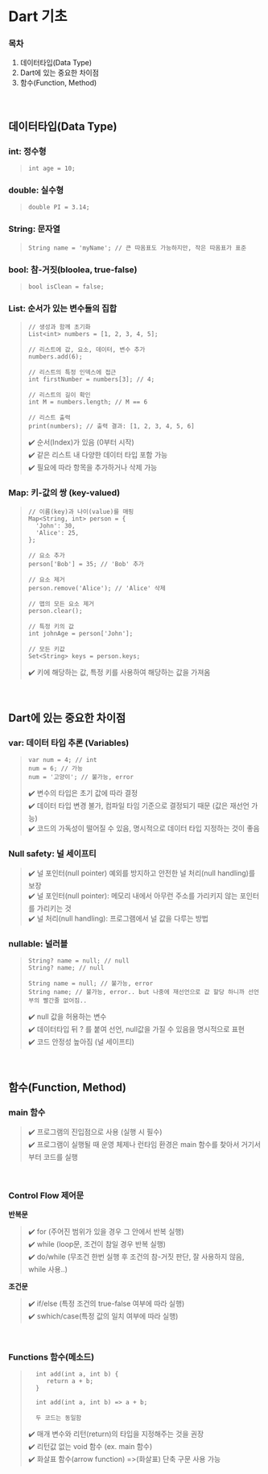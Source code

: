 Dart 기초
=============
### 목차  
1. 데이터타입(Data Type)  
2. Dart에 있는 중요한 차이점    
3. 함수(Function, Method)    

<br/>

## 데이터타입(Data Type)  

### int: 정수형  
> ```
> int age = 10;
> ```

### double: 실수형  
> ```
> double PI = 3.14;
> ```

### String: 문자열  
> ```
> String name = 'myName'; // 큰 따옴표도 가능하지만, 작은 따옴표가 표준
> ```

### bool: 참-거짓(bloolea, true-false)  
> ```
> bool isClean = false;
> ```

### List: 순서가 있는 변수들의 집합
> ```
> // 생성과 함께 초기화
> List<int> numbers = [1, 2, 3, 4, 5];
>
> // 리스트에 값, 요소, 데이터, 변수 추가
> numbers.add(6);
>
> // 리스트의 특정 인덱스에 접근
> int firstNumber = numbers[3]; // 4;
>
> // 리스트의 길이 확인
> int M = numbers.length; // M == 6
>
> // 리스트 출력
> print(numbers); // 출력 결과: [1, 2, 3, 4, 5, 6]
> ```
>✔️ 순서(Index)가 있음 (0부터 시작)  
>✔️ 같은 리스트 내 다양한 데이터 타입 포함 가능   
>✔️ 필요에 따라 항목을 추가하거나 삭제 가능  

### Map: 키-값의 쌍 (key-valued)  
> ```
> // 이름(key)과 나이(value)를 매핑
> Map<String, int> person = {
>   'John': 30,
>   'Alice': 25,
> };
>
> // 요소 추가
> person['Bob'] = 35; // 'Bob' 추가
>
> // 요소 제거
> person.remove('Alice'); // 'Alice' 삭제
>
> // 맵의 모든 요소 제거
> person.clear();
>
> // 특정 키의 값
> int johnAge = person['John'];
>
> // 모든 키값
> Set<String> keys = person.keys;
> ```
>✔️ 키에 해당하는 값, 특정 키를 사용하여 해당하는 값을 가져옴



<br/>

## Dart에 있는 중요한 차이점  

### var: 데이터 타입 추론 (Variables)  
> ```
> var num = 4; // int
> num = 6; // 가능
> num = '고양이'; // 불가능, error
> ```
>✔️ 변수의 타입은 초기 값에 따라 결정  
>✔️ 데이터 타입 변경 불가, 컴파일 타임 기준으로 결정되기 때문 (값은 재선언 가능)  
>✔️ 코드의 가독성이 떨어질 수 있음, 명시적으로 데이터 타입 지정하는 것이 좋음  

### Null safety: 널 세이프티  
>✔️ 널 포인터(null pointer) 예외를 방지하고 안전한 널 처리(null handling)를 보장  
>✔️ 널 포인터(null pointer): 메모리 내에서 아무런 주소를 가리키지 않는 포인터를 가리키는 것  
>✔️ 널 처리(null handling): 프로그램에서 널 값을 다루는 방법   

### nullable: 널러블
> ```
> String? name = null; // null
> String? name; // null
>
> String name = null; // 불가능, error
> String name; // 불가능, error.. but 나중에 재선언으로 값 할당 하니까 선언부의 빨간줄 없어짐..
> ```
>✔️ null 값을 허용하는 변수  
>✔️ 데이터타입 뒤 ? 를 붙여 선언, null값을 가질 수 있음을 명시적으로 표현  
>✔️ 코드 안정성 높아짐 (널 세이프티)  

<br/>

## 함수(Function, Method)   
### main 함수    
>✔️ 프로그램의 진입점으로 사용 (실행 시 필수)  
>✔️ 프로그램이 실행될 때 운영 체제나 런타임 환경은 main 함수를 찾아서 거기서부터 코드를 실행  

<br/>

### Control Flow 제어문
**반복문**
>✔️ for (주어진 범위가 있을 경우 그 안에서 반복 실행)    
>✔️ while (loop문, 조건이 참일 경우 반복 실행)  
>✔️ do/while (무조건 한번 실행 후 조건의 참-거짓 판단, 잘 사용하지 않음, while 사용..)   

**조건문**
>✔️ if/else (특정 조건의 true-false 여부에 따라 실행)   
>✔️ swhich/case(특정 값의 일치 여부에 따라 실행)    

<br/>

### Functions 함수(메소드)    
> ```
>   int add(int a, int b) {   
>      return a + b;   
>   }
>   
>   int add(int a, int b) => a + b;
> 
>   두 코드는 동일함
> ```
>✔️ 매개 변수와 리턴(return)의 타입을 지정해주는 것을 권장  
>✔️ 리턴값 없는 void 함수 (ex. main 함수)   
>✔️ 화살표 함수(arrow function) =>(화살표) 단축 구문 사용 가능  



